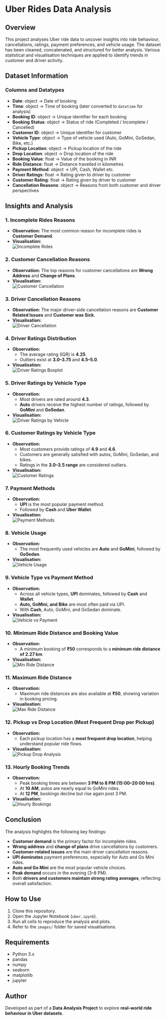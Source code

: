 # Uber Rides Data Analysis

## Overview
This project analyses Uber ride data to uncover insights into ride behaviour, cancellations, ratings, payment preferences, and vehicle usage. The dataset has been cleaned, concatenated, and structured for better analysis. Various statistical and visualisation techniques are applied to identify trends in customer and driver activity.



## Dataset Information
### Columns and Datatypes
- **Date**: object → Date of booking  
- **Time**: object → Time of booking (later converted to `datetime` for analysis)  
- **Booking ID**: object → Unique identifier for each booking  
- **Booking Status**: object → Status of ride (Completed / Incomplete / Cancelled)  
- **Customer ID**: object → Unique identifier for customer  
- **Vehicle Type**: object → Type of vehicle used (Auto, GoMini, GoSedan, Bike, etc.)  
- **Pickup Location**: object → Pickup location of the ride  
- **Drop Location**: object → Drop location of the ride  
- **Booking Value**: float → Value of the booking in INR  
- **Ride Distance**: float → Distance travelled in kilometres  
- **Payment Method**: object → UPI, Cash, Wallet etc.  
- **Driver Ratings**: float → Rating given to driver by customer  
- **Customer Rating**: float → Rating given by driver to customer  
- **Cancellation Reasons**: object → Reasons from both customer and driver perspectives  



## Insights and Analysis

### 1. Incomplete Rides Reasons
- **Observation:** The most common reason for incomplete rides is **Customer Demand**.  
- **Visualisation:**  
  ![Incomplete Rides]()



### 2. Customer Cancellation Reasons
- **Observation:** The top reasons for customer cancellations are **Wrong Address** and **Change of Plans**.  
- **Visualisation:**  
  ![Customer Cancellation](customer_cancellation_reasons.png)



### 3. Driver Cancellation Reasons
- **Observation:** The major driver-side cancellation reasons are **Customer Related Issues** and **Customer was Sick**.  
- **Visualisation:**  
  ![Driver Cancellation](driver_cancellation_reasons.png)



### 4. Driver Ratings Distribution
- **Observation:**  
  - The average rating (IQR) is **4.25**.  
  - Outliers exist at **3.0–3.75** and **4.5–5.0**.  
- **Visualisation:**  
  ![Driver Ratings Boxplot](driver_ratings_boxplot.png)



### 5. Driver Ratings by Vehicle Type
- **Observation:**  
  - Most drivers are rated around **4.3**.  
  - **Auto** drivers receive the highest number of ratings, followed by **GoMini** and **GoSedan**.  
- **Visualisation:**  
  ![Driver Ratings by Vehicle](driver_ratings_vehicle.png)



### 6. Customer Ratings by Vehicle Type
- **Observation:**  
  - Most customers provide ratings of **4.9** and **4.6**.  
  - Customers are generally satisfied with autos, GoMini, GoSedan, and bikes.  
  - Ratings in the **3.0–3.5 range** are considered outliers.  
- **Visualisation:**  
  ![Customer Ratings](customer_ratings.png)



### 7. Payment Methods
- **Observation:**  
  - **UPI** is the most popular payment method.  
  - Followed by **Cash** and **Uber Wallet**.  
- **Visualisation:**  
  ![Payment Methods](payment_methods.png)



### 8. Vehicle Usage
- **Observation:**  
  - The most frequently used vehicles are **Auto** and **GoMini**, followed by **GoSedan**.  
- **Visualisation:**  
  ![Vehicle Usage](vehicle_usage.png)



### 9. Vehicle Type vs Payment Method
- **Observation:**  
  - Across all vehicle types, **UPI** dominates, followed by **Cash** and **Wallet**.  
  - **Auto, GoMini, and Bike** are most often paid via UPI.  
  - With **Cash**, Auto, GoMini, and GoSedan dominate.  
- **Visualisation:**  
  ![Vehicle vs Payment](vehicle_vs_payment.png)



### 10. Minimum Ride Distance and Booking Value
- **Observation:**  
  - A minimum booking of **₹50** corresponds to a **minimum ride distance of 2.27 km**.  
- **Visualisation:**  
  ![Min Ride Distance](min_ridedistance.png)



### 11. Maximum Ride Distance
- **Observation:**  
  - Maximum ride distances are also available at **₹50**, showing variation in booking pricing.  
- **Visualisation:**  
  ![Max Ride Distance](max_ridedistance.png)



### 12. Pickup vs Drop Location (Most Frequent Drop per Pickup)
- **Observation:**  
  - Each pickup location has a **most frequent drop location**, helping understand popular ride flows.  
- **Visualisation:**  
  ![Pickup Drop Analysis](pickup_drop.png)



### 13. Hourly Booking Trends
- **Observation:**  
  - Peak booking times are between **3 PM to 8 PM (15:00–20:00 hrs)**.  
  - At **10 AM**, autos are nearly equal to GoMini rides.  
  - At **12 PM**, bookings decline but rise again post 3 PM.  
- **Visualisation:**  
  ![Hourly Bookings](hourly_bookings.png)





## Conclusion  
The analysis highlights the following key findings:  
- **Customer demand** is the primary factor for incomplete rides.  
- **Wrong address** and **change of plans** drive cancellations by customers.  
- **Customer-related issues** are the main driver cancellation reasons.  
- **UPI dominates** payment preferences, especially for Auto and Go Mini rides.  
- **Auto and Go Mini** are the most popular vehicle choices.  
- **Peak demand** occurs in the evening (3–8 PM).  
- Both **drivers and customers maintain strong rating averages**, reflecting overall satisfaction.  


## How to Use
1. Clone this repository.  
2. Open the Jupyter Notebook (`uber.ipynb`).  
3. Run all cells to reproduce the analysis and plots.  
4. Refer to the `images/` folder for saved visualisations.  



## Requirements
- Python 3.x  
- pandas  
- numpy  
- seaborn  
- matplotlib  
- jupyter  



## Author
Developed as part of a **Data Analysis Project** to explore **real-world ride behaviour in Uber datasets**.




